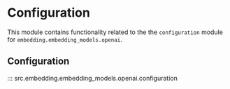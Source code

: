 # Configuration

This module contains functionality related to the the `configuration` module for `embedding.embedding_models.openai`.

## Configuration

::: src.embedding.embedding_models.openai.configuration

